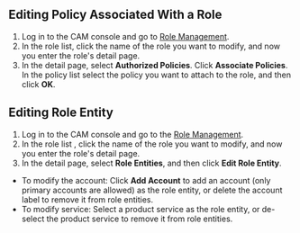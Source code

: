 ## Editing Policy Associated With a Role
1. Log in to the CAM console and go to [Role Management](https://console.cloud.tencent.com/cam/role).
2. In the role list, click the name of the role you want to modify, and now you enter the role's detail page.
3. In the detail page, select **Authorized Policies**. Click **Associate Policies**. In the policy list select the policy you want to attach to the role, and then click **OK**. 


 ## Editing Role Entity
1. Log in to the CAM console and go to the [Role Management](https://console.cloud.tencent.com/cam/role).
2. In the role list , click the name of the role you want to modify, and now you enter the role's detail page.
3. In the detail page, select **Role Entities**, and then click **Edit Role Entity**. 
 * To modify the account: Click **Add Account** to add an account (only primary accounts are allowed) as the role entity, or delete the account label to remove it from role entities.
 * To modify service: Select a product service as the role entity, or de-select the product service to remove it from role entities. 

